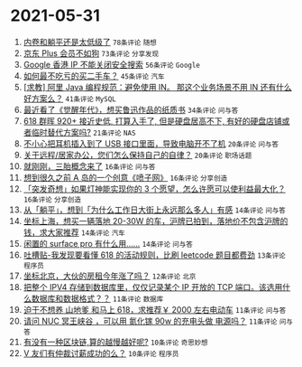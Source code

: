 # 2021-05-31

1. [内卷和躺平还是太低级了](https://www.v2ex.com/t/780273) `78条评论` `随想`
1. [京东 Plus 会员不如狗](https://www.v2ex.com/t/780303) `73条评论` `分享发现`
1. [Google 香港 IP 不能关闭安全搜索](https://www.v2ex.com/t/780248) `56条评论` `Google`
1. [如何最不吃亏的买二手车？](https://www.v2ex.com/t/780245) `45条评论` `汽车`
1. [[求教] 阿里 Java 编程规范：避免使用 IN。 那这个业务场景不用 IN 还有什么好方案么？](https://www.v2ex.com/t/780277) `41条评论` `MySQL`
1. [最近看了《觉醒年代》，想买鲁迅作品的纸质书](https://www.v2ex.com/t/780265) `34条评论` `问与答`
1. [618 群晖 920+ 接近史低, 打算入手了, 但是硬盘居高不下, 有好的硬盘店铺或者临时替代方案吗?](https://www.v2ex.com/t/780279) `21条评论` `NAS`
1. [不小心把耳机插入到了 USB 接口里面，导致电脑开不了机](https://www.v2ex.com/t/780263) `20条评论` `问与答`
1. [关于远程/居家办公，您们怎么保持自己的自律？](https://www.v2ex.com/t/780250) `20条评论` `职场话题`
1. [就刚刚，三胎概念来了](https://www.v2ex.com/t/780362) `16条评论` `问与答`
1. [想到很久之前 A 岛的一个创意《喷子网》](https://www.v2ex.com/t/780259) `16条评论` `分享创造`
1. [「突发奇想」如果灯神能实现你的 3 个愿望，怎么许愿可以使利益最大化？](https://www.v2ex.com/t/780256) `16条评论` `分享创造`
1. [从「躺平」，想到「为什么工作日大街上永远那么多人」有感](https://www.v2ex.com/t/780348) `14条评论` `问与答`
1. [坐标上海，想买一辆落地 20-30W 的车，沪牌已拍到，落地价不包含沪牌的钱，求大家推荐](https://www.v2ex.com/t/780286) `14条评论` `汽车`
1. [闲置的 surface pro 有什么用……](https://www.v2ex.com/t/780281) `14条评论` `问与答`
1. [吐槽贴-我发现要看懂 618 的活动规则，比刷 leetcode 题目都费劲](https://www.v2ex.com/t/780321) `13条评论` `程序员`
1. [坐标北京，大伙的房租今年涨了吗？](https://www.v2ex.com/t/780376) `12条评论` `北京`
1. [把整个 IPV4 存储到数据库里，仅仅记录某个 IP 开放的 TCP 端口。该选用什么数据库和数据格式？？](https://www.v2ex.com/t/780351) `11条评论` `数据库`
1. [迫于不想养 山地爹 和马上 618，求推荐￥ 2000 左右电动车](https://www.v2ex.com/t/780290) `11条评论` `问与答`
1. [请问 NUC 冥王峡谷 ，可以用 氮化镓 90w 的充电头做 电源吗？](https://www.v2ex.com/t/780254) `11条评论` `问与答`
1. [有没有一种区块链,算的越慢越好呢?](https://www.v2ex.com/t/780330) `10条评论` `奇思妙想`
1. [V 友们有仲裁讨薪成功的么？](https://www.v2ex.com/t/780297) `10条评论` `程序员`
